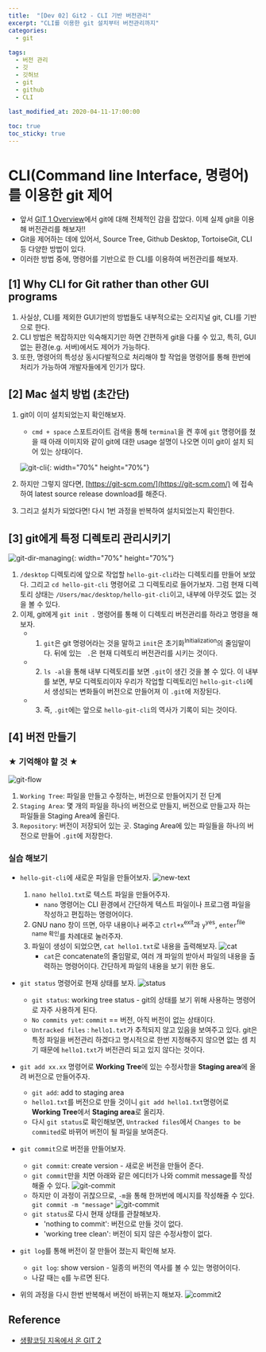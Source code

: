 ```yaml
---
title:  "[Dev 02] Git2 - CLI 기반 버전관리"
excerpt: "CLI를 이용한 git 설치부터 버전관리까지"
categories:
  - git
  
tags:
  - 버전 관리
  - 깃
  - 깃허브
  - git
  - github
  - CLI
  
last_modified_at: 2020-04-11-17:00:00

toc: true
toc_sticky: true
---
```


# CLI(Command line Interface, 명령어)를 이용한 git 제어
- 앞서 [GIT 1 Overview](https://deeesp.github.io/git/GIT-1-Overview/)에서 git에 대해 전체적인 감을 잡았다. 이제 실제 git을 이용해 버전관리를 해보자!!
- Git을 제어하는 데에 있어서, Source Tree, Github Desktop, TortoiseGit, CLI 등 다양한 방법이 있다.
- 이러한 방법 중에, 명령어를 기반으로 한 CLI를 이용하여 버전관리를 해보자.

## [1] Why CLI for Git rather than other GUI programs

1. 사실상, CLI를 제외한 GUI기반의 방법들도 내부적으로는 오리지널 git, CLI를 기반으로 한다.
2. CLI 방법은 복잡하지만 익숙해지기만 하면 간편하게 git을 다룰 수 있고, 특히, GUI 없는 환경(e.g. 서버)에서도 제어가 가능하다.
3. 또한, 명령어의 특성상 동시다발적으로 처리해야 할 작업을 명령어를 통해 한번에 처리가 가능하여 개발자들에게 인기가 많다.


## [2] Mac 설치 방법 (초간단)

1. git이 이미 설치되었는지 확인해보자.
    - `cmd + space` 스포트라이트 검색을 통해 `terminal`을 켠 후에 `git` 명령어를 쳤을 때 아래 이미지와 같이 git에 대한 usage 설명이 나오면 이미 git이 설치 되어 있는 상태이다.  
    
    ![git-cli](/images/git-cli.png){: width="70%" height="70%"}  
    
2. 하지만 그렇지 않다면, [https://git-scm.com/](https://git-scm.com/) 에 접속하여 latest source release download를 해준다.
3. 그리고 설치가 되었다면! 다시 1번 과정을 반복하여 설치되었는지 확인한다.

## [3] git에게 특정 디렉토리 관리시키기  
  
![git-dir-managing](/images/git-cli-dir.png){: width="70%" height="70%"}  
  
1. `/desktop` 디렉토리에 앞으로 작업할 `hello-git-cli`라는 디렉토리를 만들어 보았다. 그리고 `cd hello-git-cli` 명령어로 그 디렉토리로 들어가보자. 그럼 현재 디렉토리 상태는 `/Users/mac/desktop/hello-git-cli`이고, 내부에 아무것도 없는 것을 볼 수 있다.
2. 이제, git에게 `git init .` 명령어를 통해 이 디렉토리 버전관리를 하라고 명령을 해보자.
    - 1) `git`은 git 명령어라는 것을 말하고 `init`은 초기화<sup>Initialization</sup>의 줄임말이다. 뒤에 있는 ` .`은 현재 디렉토리 버전관리를 시키는 것이다.
    - 2) `ls -al`을 통해 내부 디렉토리를 보면 `.git`이 생긴 것을 볼 수 있다. 이 내부를 보면, 부모 디렉토리이자 우리가 작업할 디렉토리인 `hello-git-cli`에서 생성되는 변화들이 버전으로 만들어져 이 `.git`에 저장된다.
    - 3) 즉, `.git`에는 앞으로 `hello-git-cli`의 역사가 기록이 되는 것이다.

## [4] 버전 만들기

### ★ 기억해야 할 것 ★
![git-flow](/images/git-flow.png)
1. `Working Tree`: 파일을 만들고 수정하는, 버전으로 만들어지기 전 단계
2. `Staging Area`: 몇 개의 파일을 하나의 버전으로 만들지, 버전으로 만들고자 하는 파일들을 Staging Area에 올린다.
3. `Repository`: 버전이 저장되어 있는 곳. Staging Area에 있는 파일들을 하나의 버전으로 만들어 `.git`에 저장한다.

### 실습 해보기

- `hello-git-cli`에 새로운 파일을 만들어보자.
    ![new-text](/images/git-new-txt.png)
    1. `nano hello1.txt`로 텍스트 파일을 만들어주자. 
        - `nano` 명령어는 CLI 환경에서 간단하게 텍스트 파일이나 프로그램 파일을 작성하고 편집하는 명령어이다.
    2. GNU nano 창이 뜨면, 아무 내용이나 써주고 `ctrl+x`<sup>exit</sup>과 `y`<sup>yes</sup>, `enter`<sup>file name 확인</sup>를 차례대로 눌러주자.
    3. 파일이 생성이 되었으면, `cat hello1.txt`로 내용을 출력해보자.
        ![cat](/images/git-cat.png)
        - `cat`은 concatenate의 줄임말로, 여러 개 파일의 받아서 파일의 내용을 출력하는 명령어이다. 간단하게 파일의 내용을 보기 위한 용도.

- `git status` 명령어로 현재 상태를 보자.
    ![status](/images/git-status.png)
    - `git status`: working tree status - git의 상태를 보기 위해 사용하는 명령어로 자주 사용하게 된다.
    - `No commits yet`: `commit` == 버전, 아직 버전이 없는 상태이다.
    - `Untracked files` : `hello1.txt`가 추적되지 않고 있음을 보여주고 있다. git은 특정 파일을 버전관리 하겠다고 명시적으로 한번 지정해주지 않으면 없는 셈 치기 때문에 `hello1.txt`가 버전관리 되고 있지 않다는 것이다.

- `git add xx.xx` 명령어로 **Working Tree**에 있는 수정사항을 **Staging area**에 올려 버전으로 만들어주자.
    - `git add`: add to staging area
    - `hello1.txt`를 버전으로 만들 것이니 `git add hello1.txt`명령어로 **Working Tree**에서 **Staging area**로 올리자.
    - 다시 `git status`로 확인해보면, `Untracked files`에서 `Changes to be commited`로 바뀌어 버전이 될 파일을 보여준다.
    
- `git commit`으로 버전을 만들어보자.
    - `git commit`: create version - 새로운 버전을 만들어 준다.
    - `git commit`만을 치면 아래와 같은 에디터가 나와 commit message를 작성해줄 수 있다.
        ![git-commit](/images/git-commit.png)
    - 하지만 이 과정이 귀찮으므로, `-m`을 통해 한꺼번에 메시지를 작성해줄 수 있다. `git commit -m "message"`
        ![git-commit](/images/git-commit-m.png)
    - `git status`로 다시 현재 상태를 관찰해보자.
        - 'nothing to commit': 버전으로 만들 것이 없다.
        - 'working tree clean': 버전이 되지 않은 수정사항이 없다.
- `git log`를 통해 버전이 잘 만들어 졌는지 확인해 보자.
    - `git log`: show version - 일종의 버전의 역사를 볼 수 있는 명령어이다.
    - 나갈 때는 `q`를 누르면 된다.

- 위의 과정을 다시 한번 반복해서 버전이 바뀌는지 해보자.
    ![commit2](/images/git-commit-2.png)

## Reference
- [생활코딩 지옥에서 온 GIT 2](https://opentutorials.org/module/3762)

